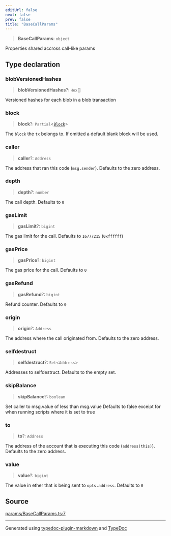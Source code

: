```yaml
---
editUrl: false
next: false
prev: false
title: "BaseCallParams"
---
```


> **BaseCallParams**: `object`

Properties shared accross call-like params

## Type declaration

### blobVersionedHashes

> **blobVersionedHashes**?: `Hex`[]

Versioned hashes for each blob in a blob transaction

### block

> **block**?: `Partial`\<[`Block`](/generated/type-aliases/block/)\>

The `block` the `tx` belongs to. If omitted a default blank block will be used.

### caller

> **caller**?: `Address`

The address that ran this code (`msg.sender`). Defaults to the zero address.

### depth

> **depth**?: `number`

The call depth. Defaults to `0`

### gasLimit

> **gasLimit**?: `bigint`

The gas limit for the call. Defaults to `16777215` (`0xffffff`)

### gasPrice

> **gasPrice**?: `bigint`

The gas price for the call. Defaults to `0`

### gasRefund

> **gasRefund**?: `bigint`

Refund counter. Defaults to `0`

### origin

> **origin**?: `Address`

The address where the call originated from. Defaults to the zero address.

### selfdestruct

> **selfdestruct**?: `Set`\<`Address`\>

Addresses to selfdestruct. Defaults to the empty set.

### skipBalance

> **skipBalance**?: `boolean`

Set caller to msg.value of less than msg.value
Defaults to false exceipt for when running scripts
where it is set to true

### to

> **to**?: `Address`

The address of the account that is executing this code (`address(this)`). Defaults to the zero address.

### value

> **value**?: `bigint`

The value in ether that is being sent to `opts.address`. Defaults to `0`

## Source

[params/BaseCallParams.ts:7](https://github.com/evmts/tevm-monorepo/blob/main/vm/api/src/params/BaseCallParams.ts#L7)

***
Generated using [typedoc-plugin-markdown](https://www.npmjs.com/package/typedoc-plugin-markdown) and [TypeDoc](https://typedoc.org/)
